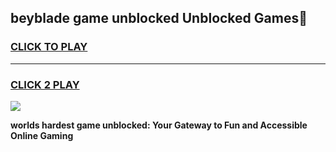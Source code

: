 
## beyblade game unblocked Unblocked Games👋
<h3>
<a href="https://premium.freeplayer.one?title=beyblade_game_unblocked&ref=16F">CLICK TO PLAY</a></h3>
<hr>

<h3>
<a href="https://premium.freeplayer.one?title=beyblade_game_unblocked&ref=16F">CLICK 2 PLAY</a>
  
</h3>

<a href="https://premium.freeplayer.one?title=beyblade_game_unblocked&ref=16F/"><img src="https://clearcache.store/games.png"></a>


**worlds hardest game unblocked: Your Gateway to Fun and Accessible Online Gaming**
